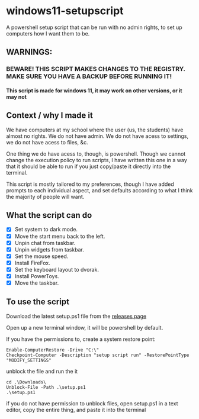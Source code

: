 # windows11-setupscript
A powershell setup script that can be run with no admin rights, to set up computers how I want them to be.

## WARNINGS:

### BEWARE! THIS SCRIPT MAKES CHANGES TO THE REGISTRY. MAKE SURE YOU HAVE A BACKUP BEFORE RUNNING IT!

#### This script is made for windows 11, it may work on other versions, or it may not

## Context / why I made it

We have computers at my school where the user (us, the students) have almost no rights. We do not have admin. We do not have acess to settings, we do not have acess to files, &c.

One thing we do have acess to, though, is powershell. Though we cannot change the execution policy to run scripts, I have written this one in a way that it should be able to run if you just copy/paste it directly into the terminal.

This script is mostly tailored to my preferences, though I have added prompts to each individual aspect, and set defaults according to what I think the majority of people will want.

## What the script can do

- [x] Set system to dark mode.
- [x] Move the start menu back to the left.
- [x] Unpin chat from taskbar.
- [x] Unpin widgets from taskbar.
- [x] Set the mouse speed.
- [x] Install FireFox.
- [x] Set the keyboard layout to dvorak.
- [x] Install PowerToys.
- [x] Move the taskbar.

## To use the script

Download the latest setup.ps1 file from the [releases page](https://github.com/starchyunderscore/windows11-setupscript/releases)

Open up a new terminal window, it will be powershell by default.

If you have the permissions to, create a system restore point:

```
Enable-ComputerRestore -Drive "C:\"
Checkpoint-Computer -Description "setup script run" -RestorePointType "MODIFY_SETTINGS"
```

unblock the file and run the it

```
cd .\Downloads\
Unblock-File -Path .\setup.ps1
.\setup.ps1
```

if you do not have permission to unblock files, open setup.ps1 in a text editor, copy the entire thing, and paste it into the terminal
